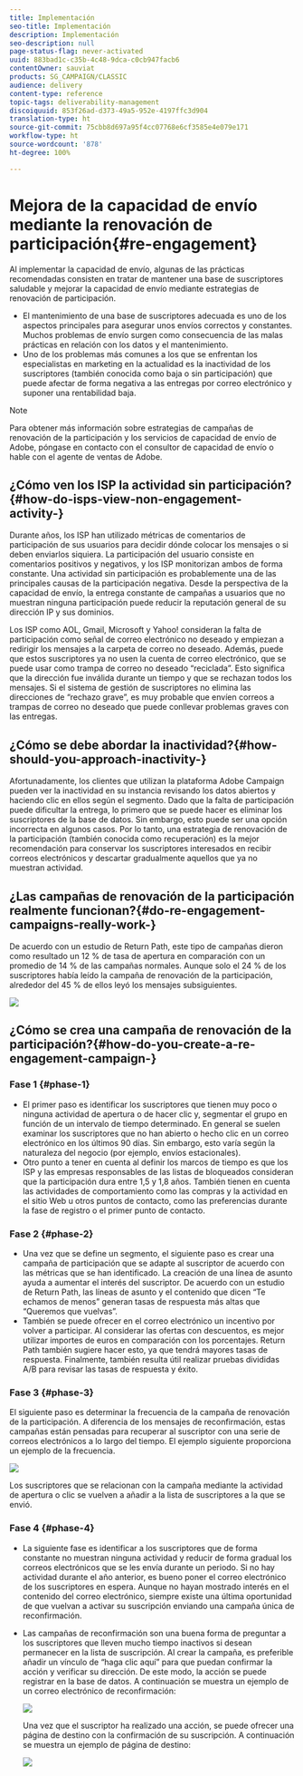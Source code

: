 ```yaml
---
title: Implementación
seo-title: Implementación
description: Implementación
seo-description: null
page-status-flag: never-activated
uuid: 883bad1c-c35b-4c48-9dca-c0cb947facb6
contentOwner: sauviat
products: SG_CAMPAIGN/CLASSIC
audience: delivery
content-type: reference
topic-tags: deliverability-management
discoiquuid: 853f26ad-d373-49a5-952e-4197ffc3d904
translation-type: ht
source-git-commit: 75cbb8d697a95f4cc07768e6cf3585e4e079e171
workflow-type: ht
source-wordcount: '878'
ht-degree: 100%

---
```



# Mejora de la capacidad de envío mediante la renovación de participación{#re-engagement}

Al implementar la capacidad de envío, algunas de las prácticas recomendadas consisten en tratar de mantener una base de suscriptores saludable y mejorar la capacidad de envío mediante estrategias de renovación de participación.

* El mantenimiento de una base de suscriptores adecuada es uno de los aspectos principales para asegurar unos envíos correctos y constantes. Muchos problemas de envío surgen como consecuencia de las malas prácticas en relación con los datos y el mantenimiento.
* Uno de los problemas más comunes a los que se enfrentan los especialistas en marketing en la actualidad es la inactividad de los suscriptores (también conocida como baja o sin participación) que puede afectar de forma negativa a las entregas por correo electrónico y suponer una rentabilidad baja.

>[!NOTE]
>
>Para obtener más información sobre estrategias de campañas de renovación de la participación y los servicios de capacidad de envío de Adobe, póngase en contacto con el consultor de capacidad de envío o hable con el agente de ventas de Adobe.

## ¿Cómo ven los ISP la actividad sin participación?{#how-do-isps-view-non-engagement-activity-}

Durante años, los ISP han utilizado métricas de comentarios de participación de sus usuarios para decidir dónde colocar los mensajes o si deben enviarlos siquiera. La participación del usuario consiste en comentarios positivos y negativos, y los ISP monitorizan ambos de forma constante. Una actividad sin participación es probablemente una de las principales causas de la participación negativa. Desde la perspectiva de la capacidad de envío, la entrega constante de campañas a usuarios que no muestran ninguna participación puede reducir la reputación general de su dirección IP y sus dominios.

Los ISP como AOL, Gmail, Microsoft y Yahoo! consideran la falta de participación como señal de correo electrónico no deseado y empiezan a redirigir los mensajes a la carpeta de correo no deseado. Además, puede que estos suscriptores ya no usen la cuenta de correo electrónico, que se puede usar como trampa de correo no deseado “reciclada”. Esto significa que la dirección fue inválida durante un tiempo y que se rechazan todos los mensajes. Si el sistema de gestión de suscriptores no elimina las direcciones de “rechazo grave”, es muy probable que envíen correos a trampas de correo no deseado que puede conllevar problemas graves con las entregas.

## ¿Cómo se debe abordar la inactividad?{#how-should-you-approach-inactivity-}

Afortunadamente, los clientes que utilizan la plataforma Adobe Campaign pueden ver la inactividad en su instancia revisando los datos abiertos y haciendo clic en ellos según el segmento. Dado que la falta de participación puede dificultar la entrega, lo primero que se puede hacer es eliminar los suscriptores de la base de datos. Sin embargo, esto puede ser una opción incorrecta en algunos casos. Por lo tanto, una estrategia de renovación de la participación (también conocida como recuperación) es la mejor recomendación para conservar los suscriptores interesados en recibir correos electrónicos y descartar gradualmente aquellos que ya no muestran actividad.

## ¿Las campañas de renovación de la participación realmente funcionan?{#do-re-engagement-campaigns-really-work-}

De acuerdo con un estudio de Return Path, este tipo de campañas dieron como resultado un 12 % de tasa de apertura en comparación con un promedio de 14 % de las campañas normales. Aunque solo el 24 % de los suscriptores había leído la campaña de renovación de la participación, alrededor del 45 % de ellos leyó los mensajes subsiguientes.

![](assets/deliverability_implementation_1.png)

## ¿Cómo se crea una campaña de renovación de la participación?{#how-do-you-create-a-re-engagement-campaign-}

### Fase 1 {#phase-1}

* El primer paso es identificar los suscriptores que tienen muy poco o ninguna actividad de apertura o de hacer clic y, segmentar el grupo en función de un intervalo de tiempo determinado. En general se suelen examinar los suscriptores que no han abierto o hecho clic en un correo electrónico en los últimos 90 días. Sin embargo, esto varía según la naturaleza del negocio (por ejemplo, envíos estacionales).
* Otro punto a tener en cuenta al definir los marcos de tiempo es que los ISP y las empresas responsables de las listas de bloqueados consideran que la participación dura entre 1,5 y 1,8 años. También tienen en cuenta las actividades de comportamiento como las compras y la actividad en el sitio Web u otros puntos de contacto, como las preferencias durante la fase de registro o el primer punto de contacto.

### Fase 2 {#phase-2}

* Una vez que se define un segmento, el siguiente paso es crear una campaña de participación que se adapte al suscriptor de acuerdo con las métricas que se han identificado. La creación de una línea de asunto ayuda a aumentar el interés del suscriptor. De acuerdo con un estudio de Return Path, las líneas de asunto y el contenido que dicen “Te echamos de menos” generan tasas de respuesta más altas que “Queremos que vuelvas”.
* También se puede ofrecer en el correo electrónico un incentivo por volver a participar. Al considerar las ofertas con descuentos, es mejor utilizar importes de euros en comparación con los porcentajes. Return Path también sugiere hacer esto, ya que tendrá mayores tasas de respuesta. Finalmente, también resulta útil realizar pruebas divididas A/B para revisar las tasas de respuesta y éxito.

### Fase 3 {#phase-3}

El siguiente paso es determinar la frecuencia de la campaña de renovación de la participación. A diferencia de los mensajes de reconfirmación, estas campañas están pensadas para recuperar al suscriptor con una serie de correos electrónicos a lo largo del tiempo. El ejemplo siguiente proporciona un ejemplo de la frecuencia.

![](assets/deliverability_implementation_2.png)

Los suscriptores que se relacionan con la campaña mediante la actividad de apertura o clic se vuelven a añadir a la lista de suscriptores a la que se envió.

### Fase 4 {#phase-4}

* La siguiente fase es identificar a los suscriptores que de forma constante no muestran ninguna actividad y reducir de forma gradual los correos electrónicos que se les envía durante un periodo. Si no hay actividad durante el año anterior, es bueno poner el correo electrónico de los suscriptores en espera. Aunque no hayan mostrado interés en el contenido del correo electrónico, siempre existe una última oportunidad de que vuelvan a activar su suscripción enviando una campaña única de reconfirmación.
* Las campañas de reconfirmación son una buena forma de preguntar a los suscriptores que lleven mucho tiempo inactivos si desean permanecer en la lista de suscripción. Al crear la campaña, es preferible añadir un vínculo de “haga clic aquí” para que puedan confirmar la acción y verificar su dirección. De este modo, la acción se puede registrar en la base de datos. A continuación se muestra un ejemplo de un correo electrónico de reconfirmación:

   ![](assets/deliverability_implementation_3.png)

   Una vez que el suscriptor ha realizado una acción, se puede ofrecer una página de destino con la confirmación de su suscripción. A continuación se muestra un ejemplo de página de destino:

   ![](assets/deliverability_implementation_4.png)
